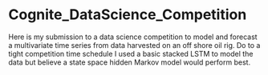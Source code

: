 # Cognite_DataScience_Competition
Here is my submission to a data science competition to model and forecast a multivariate time series from data harvested on an off shore oil rig. Do to a tight competition time schedule I used a basic stacked LSTM to model the data but believe a state space hidden Markov model would perform best. 
